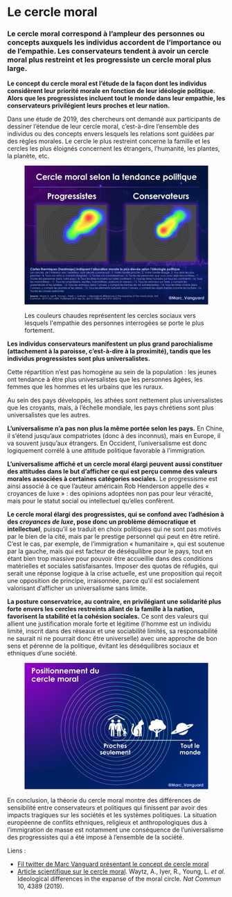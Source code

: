 # Le cercle moral

### Le cercle moral correspond à l’ampleur des personnes ou concepts auxquels les individus accordent de l’importance ou de l’empathie. Les conservateurs tendent à avoir un cercle moral plus restreint et les progressiste un cercle moral plus large.

**Le concept du cercle moral est l’étude de la façon dont les individus considèrent leur priorité morale en fonction de leur idéologie politique. Alors que les progressistes incluent tout le monde dans leur empathie, les conservateurs privilégient leurs proches et leur nation.**

Dans une étude de 2019, des chercheurs ont demandé aux participants de dessiner l’étendue de leur cercle moral, c’est-à-dire l’ensemble des individus ou des concepts envers lesquels les relations sont guidées par des règles morales. Le cercle le plus restreint concerne la famille et les cercles les plus éloignés concernent les étrangers, l’humanité, les plantes, la planète, etc.

<figure><img src="../.gitbook/assets/GmVejQWWYAEQGGf.jpg" alt=""><figcaption><p>Les couleurs chaudes représentent les cercles sociaux vers lesquels l'empathie des personnes interrogées se porte le plus fortement.</p></figcaption></figure>

**Les individus conservateurs manifestent un plus grand parochialisme (attachement à la paroisse, c’est-à-dire à la proximité), tandis que les individus progressistes sont plus universalistes.**

Cette répartition n’est pas homogène au sein de la population : les jeunes ont tendance à être plus universalistes que les personnes âgées, les femmes que les hommes et les urbains que les ruraux.

Au sein des pays développés, les athées sont nettement plus universalistes que les croyants, mais, à l’échelle mondiale, les pays chrétiens sont plus universalistes que les autres.

**L’universalisme n’a pas non plus la même portée selon les pays.** En Chine, il s’étend jusqu’aux compatriotes (donc à des inconnus), mais en Europe, il va souvent jusqu’aux étrangers. En Occident, l’universalisme est donc logiquement corrélé à une attitude politique favorable à l’immigration.

**L’universalisme affiché et un cercle moral élargi peuvent aussi constituer des attitudes dans le but d’afficher ce qui est perçu comme des valeurs morales associées à certaines catégories sociales.** Le progressisme est ainsi associé à ce que l’auteur américain Rob Henderson appelle des « croyances de luxe » : des opinions adoptées non pas pour leur véracité, mais pour le statut social ou intellectuel qu’elles confèrent.

**Le cercle moral élargi des progressistes, qui se confond avec l’adhésion à des&#x20;**_**croyances de luxe**_**, pose donc un problème démocratique et intellectuel**, puisqu’il se traduit en choix politiques qui ne sont pas motivés par le bien de la cité, mais par le prestige personnel qui peut en être retiré. C’est le cas, par exemple, de l’immigration « humanitaire », qui est soutenue par la gauche, mais qui est facteur de déséquilibre pour le pays, tout en étant bien trop massive pour pouvoir être accueillie dans des conditions matérielles et sociales satisfaisantes. Imposer des quotas de réfugiés, qui serait une réponse logique à la crise actuelle, est une proposition qui reçoit une opposition de principe, irraisonnée, parce qu’il est socialement valorisant d’afficher un universalisme sans limite.

**La posture conservatrice, au contraire, en privilégiant une solidarité plus forte envers les cercles restreints allant de la famille à la nation, favorisent la stabilité et la cohésion sociales.** Ce sont des valeurs qui allient une justification morale forte et légitime (l’homme est un individu limité, inscrit dans des réseaux et une sociabilité limités, sa responsabilité ne saurait ni ne pourrait donc être universelle) avec une approche de bon sens et pérenne de la politique, évitant les déséquilibres sociaux et ethniques d’une société.

<figure><img src="../.gitbook/assets/GmVesRJXIAAcrMV.jpg" alt=""><figcaption></figcaption></figure>

En conclusion, la théorie du cercle moral montre des différences de sensibilité entre conservateurs et politiques qui finissent par avoir des impacts tragiques sur les sociétés et les systèmes politiques. La situation européenne de conflits ethniques, religieux et anthropologiques dus à l’immigration de masse est notamment une conséquence de l’universalisme des progressistes qui a été imposé à l’ensemble de la société.



Liens :

* [Fil twitter de Marc Vanguard présentant le concept de cercle moral](https://x.com/marc_vanguard/status/1902043557688406194)
* [Article scientifique sur le cercle moral](https://www.nature.com/articles/s41467-019-12227-0#citeas). Waytz, A., Iyer, R., Young, L. _et al._ Ideological differences in the expanse of the moral circle. _Nat Commun_ 10, 4389 (2019).
